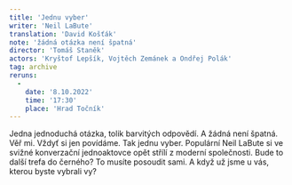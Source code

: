 ```yaml
---
title: 'Jednu vyber'
writer: 'Neil LaBute'
translation: 'David Košťák'
note: 'žádná otázka není špatná'
director: 'Tomáš Staněk'
actors: 'Kryštof Lepšík, Vojtěch Zemánek a Ondřej Polák'
tag: archive
reruns:
  -  
    date: '8.10.2022'
    time: '17:30'
    place: 'Hrad Točník'
---
```

Jedna jednoduchá otázka, tolik barvitých odpovědí. A žádná není špatná. Věř mi. Vždyť si jen povídáme. Tak jednu vyber. Populární Neil LaBute si ve svižné konverzační jednoaktovce opět střílí z moderní společnosti. Bude to další trefa do černého? To musíte posoudit sami. A když už jsme u vás, kterou byste vybrali vy?
